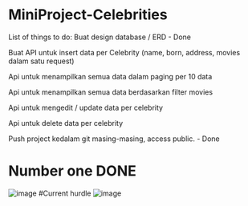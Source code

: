 # MiniProject-Celebrities
List of things to do:
Buat design database / ERD	- Done

Buat API untuk insert data per Celebrity (name, born, address, movies dalam satu request)	

Api untuk menampilkan semua data dalam paging per 10 data	

Api untuk menampilkan semua data berdasarkan filter movies	

Api untuk mengedit / update data per celebrity	

Api untuk delete data per celebrity	

Push project kedalam git masing-masing, access public.	- Done

# Number one DONE
![image](https://user-images.githubusercontent.com/39549382/188420207-bb3e4ca2-dfcf-42ee-ac07-a673b48e643e.png)
#Current hurdle
![image](https://user-images.githubusercontent.com/39549382/188424654-7a0eace5-1ded-4301-bcc5-1319485d3854.png)
